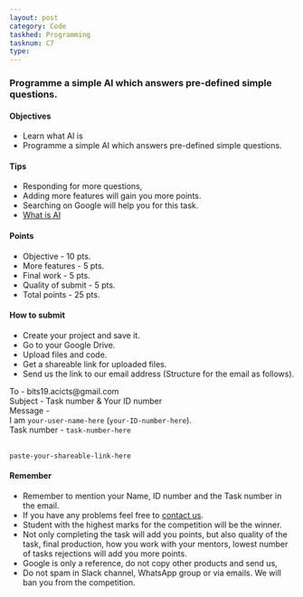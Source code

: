 ```yaml
---
layout: post
category: Code
taskhed: Programming
tasknum: C7
type:
---
```

### Programme a simple AI which answers pre-defined simple questions.


#### **Objectives**

- Learn what AI is
- Programme a simple AI which answers pre-defined simple questions.

#### **Tips**

- Responding for more questions,
- Adding more features will gain you more points.
- Searching on Google will help you for this task.
- [What is AI](https://www.youtube.com/watch?v=2ePf9rue1Ao)

#### **Points**

- Objective - 10 pts.
- More features - 5 pts.
- Final work - 5 pts.
- Quality of submit - 5 pts.
- <div class="total">Total points - 25 pts.</div>

#### **How to submit**

- Create your project and save it.
- Go to your Google Drive.
- Upload files and code.
- Get a shareable link for uploaded files.
- Send us the link to our email address (Structure for the email as follows).

<div class="highlightcode">
To - bits19.acicts@gmail.com
<br/>
Subject - Task number & Your ID number
<br/>
Message -
<br/>
I am <code>your-user-name-here</code> (<code>your-ID-number-here</code>).
<br/>
Task number - <code>task-number-here</code>
<br/><br/>

<code>paste-your-shareable-link-here</code>
<br/>
</div>

#### **Remember**
- Remember to mention your Name, ID number and the Task number in the email.
- If you have any problems feel free to <a href="../contact.html" target="_blank">contact us</a>.
- Student with the highest marks for the competition will be the winner.
- Not only completing the task will add you points, but also quality of the task, final production, how you work with your mentors, lowest number of tasks rejections will add you more points.
- Google is only a reference, do not copy other products and send us,
- Do not spam in Slack channel, WhatsApp group or via emails. We will ban you from the competition.
